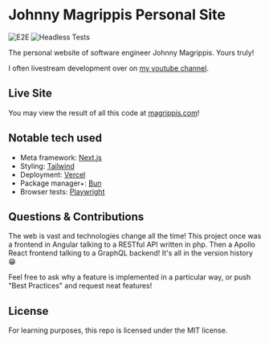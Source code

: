 # Johnny Magrippis Personal Site

![E2E](https://github.com/jmagrippis/magrippis/actions/workflows/playwright.yaml/badge.svg)
![Headless Tests](https://github.com/jmagrippis/magrippis/actions/workflows/headless.yaml/badge.svg)

The personal website of software engineer Johnny Magrippis. Yours truly!

I often livestream development over on [my youtube channel](https://www.youtube.com/@johnnifytech?sub_confirmation=1).

## Live Site

You may view the result of all this code at
[magrippis.com](https://magrippis.com)!

## Notable tech used

- Meta framework: [Next.js](https://nextjs.org/)
- Styling: [Tailwind](https://tailwindcss.com/)
- Deployment: [Vercel](https://vercel.com/)
- Package manager+: [Bun](https://bun.sh/)
- Browser tests: [Playwright](https://playwright.dev/)

## Questions & Contributions

The web is vast and technologies change all the time! This project once was a frontend in Angular talking to a RESTful API written in php. Then a Apollo React frontend talking to a GraphQL backend! It's all in the version history 😁

Feel free to ask why a feature is implemented in a particular way, or push "Best Practices" and request neat features!

## License

For learning purposes, this repo is licensed under the MIT license.
